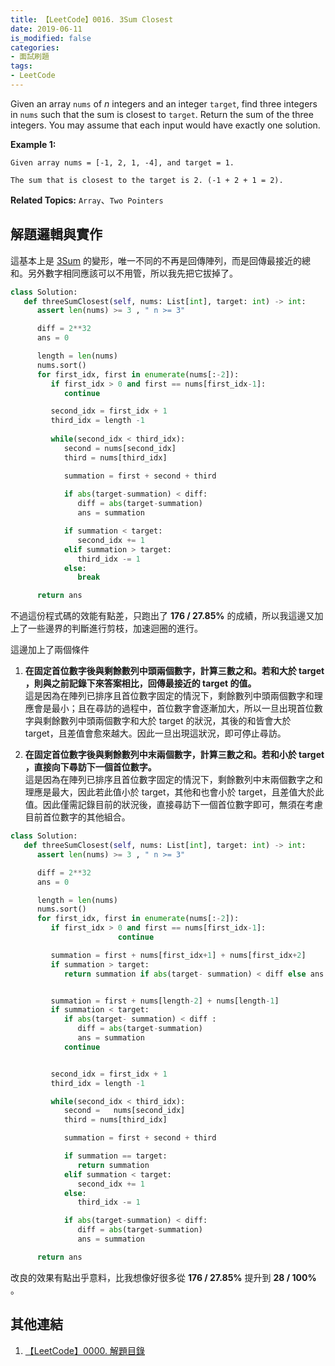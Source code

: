 ```yaml
---
title: 【LeetCode】0016. 3Sum Closest
date: 2019-06-11
is_modified: false
categories:
- 面試刷題
tags:
- LeetCode
--- 
```


Given an array `nums` of _n_ integers and an integer `target`, find three integers in `nums` such that the sum is closest to `target`. Return the sum of the three integers. You may assume that each input would have exactly one solution.

<!--more-->
<p class="paragraph-spacing"></p>

**Example 1:**
```
Given array nums = [-1, 2, 1, -4], and target = 1.

The sum that is closest to the target is 2. (-1 + 2 + 1 = 2).
```

<p class="paragraph-spacing"></p>

**Related Topics:** `Array`、`Two Pointers`



## 解題邏輯與實作
這基本上是 [3Sum](/LeetCode-0015-3Sum/) 的變形，唯一不同的不再是回傳陣列，而是回傳最接近的總和。另外數字相同應該可以不用管，所以我先把它拔掉了。

```python
class Solution:
   def threeSumClosest(self, nums: List[int], target: int) -> int:
      assert len(nums) >= 3 , " n >= 3"

      diff = 2**32
      ans = 0

      length = len(nums)
      nums.sort()
      for first_idx, first in enumerate(nums[:-2]):
         if first_idx > 0 and first == nums[first_idx-1]:
            continue

         second_idx = first_idx + 1
         third_idx = length -1	
         
         while(second_idx < third_idx): 
            second = nums[second_idx] 
            third = nums[third_idx]

            summation = first + second + third   
            
            if abs(target-summation) < diff:
               diff = abs(target-summation)
               ans = summation

            if summation < target:
               second_idx += 1
            elif summation > target:
               third_idx -= 1
            else:
               break

      return ans
```

不過這份程式碼的效能有點差，只跑出了 **176 / 27.85%**  的成績，所以我這邊又加上了一些邊界的判斷進行剪枝，加速迴圈的進行。

<p class="paragraph-spacing"></p>

這邊加上了兩個條件
1. **在固定首位數字後與剩餘數列中頭兩個數字，計算三數之和。若和大於 target ，則與之前記錄下來答案相比，回傳最接近的 target 的值。**  
   這是因為在陣列已排序且首位數字固定的情況下，剩餘數列中頭兩個數字和理應會是最小；且在尋訪的過程中，首位數字會逐漸加大，所以一旦出現首位數字與剩餘數列中頭兩個數字和大於 target 的狀況，其後的和皆會大於 target，且差值會愈來越大。因此一旦出現這狀況，即可停止尋訪。
   <p class="paragraph-spacing"></p>
2.  **在固定首位數字後與剩餘數列中末兩個數字，計算三數之和。若和小於 target ，直接向下尋訪下一個首位數字。**  
   這是因為在陣列已排序且首位數字固定的情況下，剩餘數列中末兩個數字之和理應是最大，因此若此值小於 target，其他和也會小於 target，且差值大於此值。因此僅需記錄目前的狀況後，直接尋訪下一個首位數字即可，無須在考慮目前首位數字的其他組合。


```python
class Solution:
   def threeSumClosest(self, nums: List[int], target: int) -> int:
      assert len(nums) >= 3 , " n >= 3"

      diff = 2**32
      ans = 0

      length = len(nums)
      nums.sort()
      for first_idx, first in enumerate(nums[:-2]):
         if first_idx > 0 and first == nums[first_idx-1]:
                        continue

         summation = first + nums[first_idx+1] + nums[first_idx+2] 
         if summation > target:
            return summation if abs(target- summation) < diff else ans


         summation = first + nums[length-2] + nums[length-1] 
         if summation < target:
            if abs(target- summation) < diff :
               diff = abs(target-summation)
               ans = summation
            continue


         second_idx = first_idx + 1
         third_idx = length -1	

         while(second_idx < third_idx): 
            second =   nums[second_idx] 
            third = nums[third_idx]

            summation = first + second + third   

            if summation == target:
               return summation
            elif summation < target:
               second_idx += 1
            else:
               third_idx -= 1

            if abs(target-summation) < diff:
               diff = abs(target-summation)
               ans = summation

      return ans
```
改良的效果有點出乎意料，比我想像好很多從  **176 / 27.85%**   提升到  **28 / 100%**  。



## 其他連結
1. [【LeetCode】0000. 解題目錄](/LeetCode-0000-Contents/)